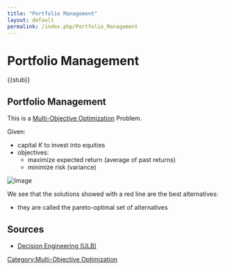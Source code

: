 ```yaml
---
title: "Portfolio Management"
layout: default
permalink: /index.php/Portfolio_Management
---
```


# Portfolio Management

{{stub}}

## Portfolio Management
This is a [Multi-Objective Optimization](Multi-Objective_Optimization) Problem.

Given:
- capital $K$ to invest into equities
- objectives:
  - maximize expected return (average of past returns)
  - minimize risk (variance)

<img src="https://raw.github.com/alexeygrigorev/wiki-figures/master/ulb/de/moo/portfolio-mgmt.png" alt="Image">

We see that the solutions showed with a red line are the best alternatives:
- they are called the pareto-optimal set of alternatives

## Sources
- [Decision Engineering (ULB)](Decision_Engineering_(ULB))

[Category:Multi-Objective Optimization](Category_Multi-Objective_Optimization)